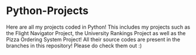 # Python-Projects
Here are all my projects coded in Python!
This includes my projects such as the Flight Navigator Project, the University Rankings Project as well as the Pizza Ordering System Project!
All their source codes are present in the branches in this repository! Please do check them out :)
